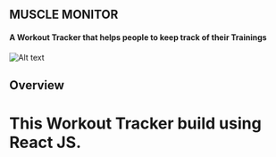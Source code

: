 ## MUSCLE MONITOR
#### A Workout Tracker that helps people to keep track of their Trainings

![Alt text](./Output/Output.gif "a title")

## Overview
# This Workout Tracker build using React JS.

